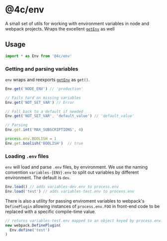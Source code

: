 # @4c/env

A small set of utils for working with environment variables in node and webpack projects. Wraps the excellent [`getEnv`](https://github.com/ctavan/node-getenv/blob/master/README.md) as well

## Usage

```js
import * as Env from '@4c/env'
```

### Getting and parsing variables

`env` wraps and reexports [`getEnv`](https://github.com/ctavan/node-getenv/blob/master/README.md) as `get()`.

```js
Env.get('NODE_ENV') // 'production'

// Fails hard on missing variables
Env.get('NOT_SET_VAR') // Error

// Fall back to a default if needed
Env.get('NOT_SET_VAR', 'default_value') // 'default_value'

// Parsing
Env.get.int('MAX_SUBSCRIPTIONS', 4) 

process.env.BOOLISH = 1
Env.get.boolish('BOOLISH')  // true
```

### Loading `.env` files

`env` will load and parse `.env` files, by environment. We use the naming convention `variables-{ENV}.env` to split out  variables by different environment. The default is `dev`.

```js
Env.load() // adds variables-dev.env to process.env
Env.load('test') // adds variables-test.env to process.env
```

There is also a utility for passing enviroment variables to webpack's `DefinePlugin` allowing instances of `process.env.FOO` in front-end code to be replaced with a specific compile-time value.

```js
// returns variables-test.env mapped to an object keyed by process.env.[foo] for use in webpack
new webpack.DefinePlugin(
  Env.define('test')
) 
```
